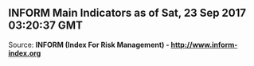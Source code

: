 ## INFORM Main Indicators as of Sat, 23 Sep 2017 03:20:37 GMT

Source: **INFORM (Index For Risk Management) - http://www.inform-index.org**